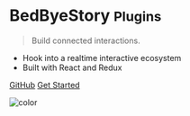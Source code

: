 # BedByeStory <small>Plugins</small>

> Build connected interactions.

* Hook into a realtime interactive ecosystem
* Built with React and Redux

[GitHub](https://github.com/BedByeStory/PluginBoilerplate/)
[Get Started](#contents)

![color](#f0f0f0)
